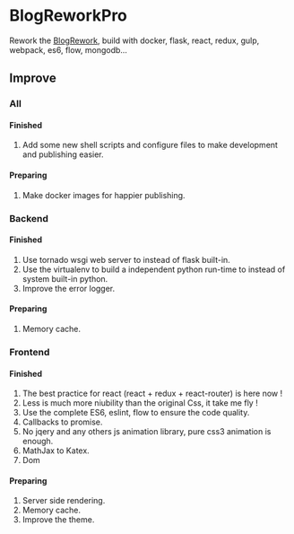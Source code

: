 # BlogReworkPro

Rework the [BlogRework](https://github.com/dtysky/BlogRework), build with docker, flask, react, redux, gulp, webpack, es6, flow, mongodb...


## Improve

### All

#### Finished

1. Add some new shell scripts and configure files to make development and publishing easier.

#### Preparing

1. Make docker images for happier publishing.  

### Backend

#### Finished

1. Use tornado wsgi web server to instead of flask built-in.  
2. Use the virtualenv to build a independent python run-time to instead of system built-in python.  
3. Improve the error logger.

#### Preparing

1. Memory cache.  

### Frontend

#### Finished

1. The best practice for react (react + redux + react-router) is here now !  
2. Less is much more niubility than the original Css, it take me fly !  
3. Use the complete ES6, eslint, flow to ensure the code quality.  
4. Callbacks to promise.  
5. No jqery and any others js animation library, pure css3 animation is enough.  
6. MathJax to Katex.  
7. Dom

#### Preparing

1. Server side rendering.  
2. Memory cache.  
3. Improve the theme.